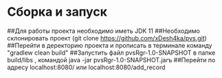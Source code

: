 # Сборка и запуск
##Для работы проекта необходимо иметь JDK 11
##Необходимо склонировать проект (git clone https://github.com/xDesh4ka/pvs.git)
##Перейти в деректорию проекта и прописать в терминале команду "gradlew clean build"
##Запустить файл pvsRgr-1.0-SNAPSHOT в папке build/libs , командой java -jar pvsRgr-1.0-SNAPSHOT.jarъ
##Перейти по адресу localhost:8080/ или localhost:8080/add_record
